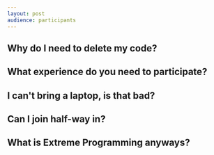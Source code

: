 ```yaml
---
layout: post
audience: participants
---
```

## Why do I need to delete my code?

## What experience do you need to participate?

## I can't bring a laptop, is that bad?

## Can I join half-way in?

## What is Extreme Programming anyways?
